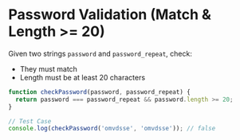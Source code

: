 # Password Validation (Match & Length >= 20)

Given two strings `password` and `password_repeat`, check:
- They must match
- Length must be at least 20 characters

```js
function checkPassword(password, password_repeat) {
  return password === password_repeat && password.length >= 20;
}

// Test Case
console.log(checkPassword('omvdsse', 'omvdsse')); // false
```